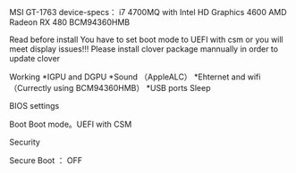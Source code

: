 MSI GT-1763
device-specs：
i7 4700MQ with Intel HD Graphics 4600
AMD Radeon RX 480
BCM94360HMB

Read before install
You have to set boot mode to UEFI with csm or you will meet display issues!!!
Please install clover package mannually in order to update clover

Working
*IGPU and DGPU 
*Sound （AppleALC）
*Ehternet and wifi （Currectly using BCM94360HMB）
*USB ports
Sleep

BIOS settings

Boot
Boot mode。UEFI with CSM


Security

Secure Boot ： OFF




